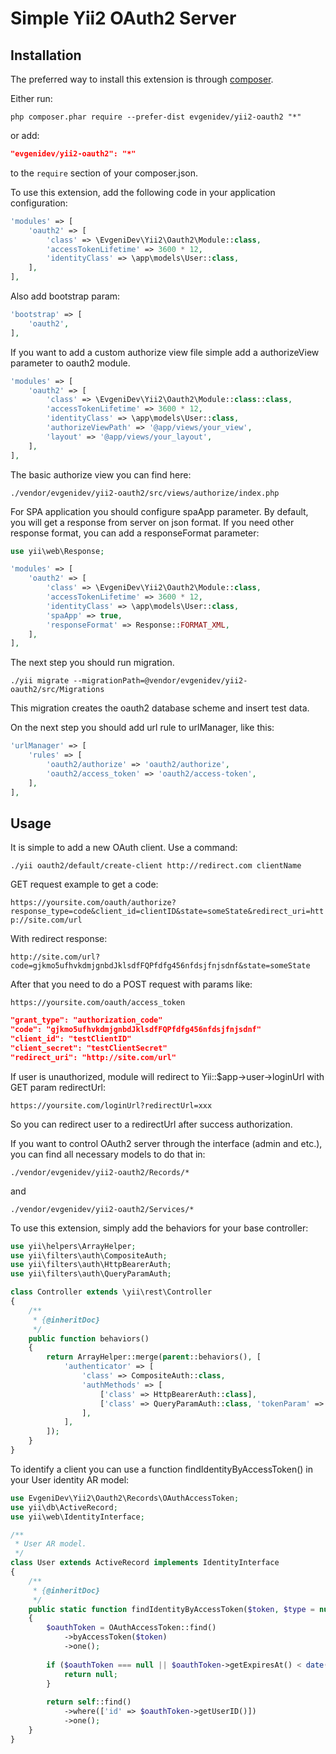 # Simple Yii2 OAuth2 Server

## Installation

The preferred way to install this extension is through [composer](http://getcomposer.org/download/).

Either run:

```shell script
php composer.phar require --prefer-dist evgenidev/yii2-oauth2 "*"
```

or add:

```json
"evgenidev/yii2-oauth2": "*"
```

to the `require` section of your composer.json.


To use this extension, add the following code in your application configuration:

```php
'modules' => [
    'oauth2' => [
        'class' => \EvgeniDev\Yii2\Oauth2\Module::class,
        'accessTokenLifetime' => 3600 * 12,
        'identityClass' => \app\models\User::class,
    ],
],
```

Also add bootstrap param:

```php
'bootstrap' => [
    'oauth2',
],
```

If you want to add a custom authorize view file simple add a authorizeView parameter to oauth2 module.

```php
'modules' => [
    'oauth2' => [
        'class' => \EvgeniDev\Yii2\Oauth2\Module::class::class,
        'accessTokenLifetime' => 3600 * 12,
        'identityClass' => \app\models\User::class,
        'authorizeViewPath' => '@app/views/your_view',
        'layout' => '@app/views/your_layout',
    ],
],
```

The basic authorize view you can find here:
 
`./vendor/evgenidev/yii2-oauth2/src/views/authorize/index.php`

For SPA application you should configure spaApp parameter. By default, you will get a response from server on json format. 
If you need other response format, you can add a responseFormat parameter:

```php
use yii\web\Response;

'modules' => [
    'oauth2' => [
        'class' => \EvgeniDev\Yii2\Oauth2\Module::class,
        'accessTokenLifetime' => 3600 * 12,
        'identityClass' => \app\models\User::class,
        'spaApp' => true,
        'responseFormat' => Response::FORMAT_XML,
    ],
],
```

The next step you should run migration.

```shell script
./yii migrate --migrationPath=@vendor/evgenidev/yii2-oauth2/src/Migrations
```

This migration creates the oauth2 database scheme and insert test data.

On the next step you should add url rule to urlManager, like this:

```php
'urlManager' => [
    'rules' => [
        'oauth2/authorize' => 'oauth2/authorize',
        'oauth2/access_token' => 'oauth2/access-token',
    ],
],
```

## Usage

It is simple to add a new OAuth client. Use a command:

```shell script
./yii oauth2/default/create-client http://redirect.com clientName
```

GET request example to get a code:

`https://yoursite.com/oauth/authorize?response_type=code&client_id=clientID&state=someState&redirect_uri=http://site.com/url`

With redirect response:

`http://site.com/url?code=gjkmo5ufhvkdmjgnbdJklsdfFQPfdfg456nfdsjfnjsdnf&state=someState`

After that you need to do a POST request with params like:

`https://yoursite.com/oauth/access_token`

```json
"grant_type": "authorization_code"
"code": "gjkmo5ufhvkdmjgnbdJklsdfFQPfdfg456nfdsjfnjsdnf"
"client_id": "testClientID"
"client_secret": "testClientSecret"
"redirect_uri": "http://site.com/url"
```
If user is unauthorized, module will redirect to Yii::$app->user->loginUrl with GET param redirectUrl:

`https://yoursite.com/loginUrl?redirectUrl=xxx`

So you can redirect user to a redirectUrl after success authorization.

If you want to control OAuth2 server through the interface (admin and etc.), you can find all necessary models to do that in:

`./vendor/evgenidev/yii2-oauth2/Records/*`

and

`./vendor/evgenidev/yii2-oauth2/Services/*`

To use this extension, simply add the behaviors for your base controller:

```php
use yii\helpers\ArrayHelper;
use yii\filters\auth\CompositeAuth;
use yii\filters\auth\HttpBearerAuth;
use yii\filters\auth\QueryParamAuth;

class Controller extends \yii\rest\Controller
{
    /**
     * {@inheritDoc}
     */
    public function behaviors()
    {
        return ArrayHelper::merge(parent::behaviors(), [
            'authenticator' => [
                'class' => CompositeAuth::class,
                'authMethods' => [
                    ['class' => HttpBearerAuth::class],
                    ['class' => QueryParamAuth::class, 'tokenParam' => 'accessToken'],
                ],
            ],
        ]);
    }
}
```

To identify a client you can use a function findIdentityByAccessToken() in your User identity AR model:

```php
use EvgeniDev\Yii2\Oauth2\Records\OAuthAccessToken;
use yii\db\ActiveRecord;
use yii\web\IdentityInterface;

/**
 * User AR model.
 */
class User extends ActiveRecord implements IdentityInterface
{
    /**
     * {@inheritDoc}
     */
    public static function findIdentityByAccessToken($token, $type = null)
    {
        $oauthToken = OAuthAccessToken::find()
            ->byAccessToken($token)
            ->one();
    
        if ($oauthToken === null || $oauthToken->getExpiresAt() < date('Y-m-d H:i:s')) {
            return null;
        }
    
        return self::find()
            ->where(['id' => $oauthToken->getUserID()])
            ->one();
    }
}
```

